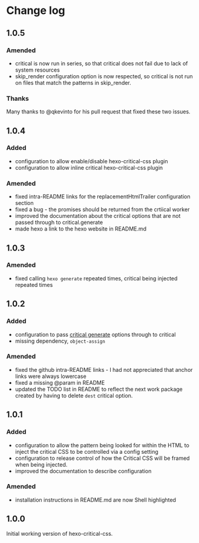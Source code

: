 # Change log

## 1.0.5
### Amended
* critical is now run in series, so that critical does not fail due to lack of system resources
* skip_render configuration option is now respected, so critical is not run on files that match the patterns in skip_render.

### Thanks
Many thanks to @qkevinto for his pull request that fixed these two issues.

## 1.0.4
### Added
* configuration to allow enable/disable hexo-critical-css plugin
* configuration to allow inline critical hexo-critical-css plugin

### Amended
* fixed intra-README links for the replacementHtmlTrailer configuration section
* fixed a bug - the promises should be returned from the crtiical worker
* improved the documentation about the critical options that are not passed through to critical.generate
* made hexo a link to the hexo website in README.md

## 1.0.3
### Amended
* fixed calling `hexo generate` repeated times, critical being injected repeated times

## 1.0.2
### Added
* configuration to pass [critical generate](https://github.com/addyosmani/critical#options) options through to critical
* missing dependency, `object-assign`

### Amended
* fixed the github intra-README links - I had not appreciated that anchor links were always lowercase
* fixed a missing @param in README
* updated the TODO list in README to reflect the next work package created by having to delete `dest` critical option.

## 1.0.1
### Added
* configuration to allow the pattern being looked for within the HTML to inject the critical CSS to be controlled via a config setting
* configuration to release control of how the Critical CSS will be framed when being injected.
* improved the documentation to describe configuration

### Amended
* installation instructions in README.md are now Shell highlighted

## 1.0.0
Initial working version of hexo-critical-css.
